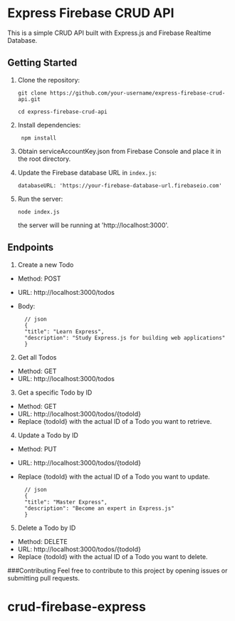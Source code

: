 # Express Firebase CRUD API

This is a simple CRUD API built with Express.js and Firebase Realtime Database.

## Getting Started

1.  Clone the repository:

        git clone https://github.com/your-username/express-firebase-crud-api.git

        cd express-firebase-crud-api

2.  Install dependencies:

         npm install

4.  Obtain serviceAccountKey.json from Firebase Console and place it in the root directory.

5.  Update the Firebase database URL in `index.js`:

        databaseURL: 'https://your-firebase-database-url.firebaseio.com'

6.  Run the server:

        node index.js
    the server will be running at 'http://localhost:3000'.

## Endpoints

1. Create a new Todo

- Method: POST

- URL: http://localhost:3000/todos

- Body:

        // json
        {
        "title": "Learn Express",
        "description": "Study Express.js for building web applications"
        }

2. Get all Todos

- Method: GET
- URL: http://localhost:3000/todos

3. Get a specific Todo by ID

- Method: GET
- URL: http://localhost:3000/todos/{todoId}
- Replace {todoId} with the actual ID of a Todo you want to retrieve.

4. Update a Todo by ID

- Method: PUT

- URL: http://localhost:3000/todos/{todoId}

- Replace {todoId} with the actual ID of a Todo you want to update.

        // json
        {
        "title": "Master Express",
        "description": "Become an expert in Express.js"
        }

5. Delete a Todo by ID

- Method: DELETE
- URL: http://localhost:3000/todos/{todoId}
- Replace {todoId} with the actual ID of a Todo you want to delete.

###Contributing
Feel free to contribute to this project by opening issues or submitting pull requests.
# crud-firebase-express
